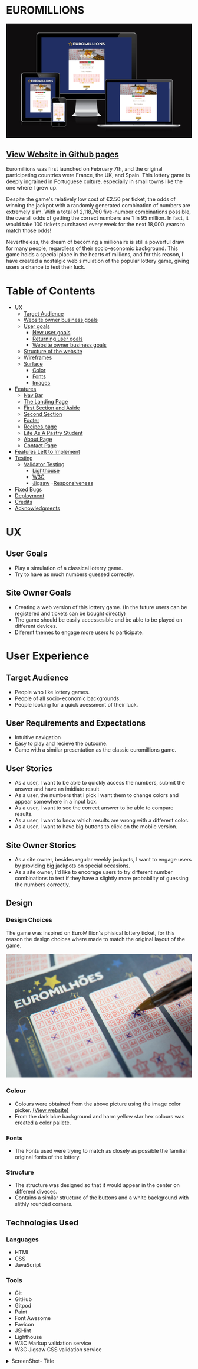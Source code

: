 # EUROMILLIONS

![Am i Responsive](assets/images/Amiresponsive1.png)
## [View Website in Github pages](https)

Euromillions was first launched on February 7th, and the original participating countries were France, the UK, and Spain. This lottery game is deeply ingrained in Portuguese culture, especially in small towns like the one where I grew up.

Despite the game's relatively low cost of €2.50 per ticket, the odds of winning the jackpot with a randomly generated combination of numbers are extremely slim. With a total of 2,118,760 five-number combinations possible, the overall odds of getting the correct numbers are 1 in 95 million. In fact, it would take 100 tickets purchased every week for the next 18,000 years to match those odds!

Nevertheless, the dream of becoming a millionaire is still a powerful draw for many people, regardless of their socio-economic background. This game holds a special place in the hearts of millions, and for this reason, I have created a nostalgic web simulation of the popular lottery game, giving users a chance to test their luck.



# Table of Contents

- [UX](#ux)
    - [Target Audience](#target-audience)
    - [Website owner business goals](#website-owner-business-goals)
    - [User goals](#user-goals)
        - [New user goals](#new-user-goals)
        - [Returning user goals](#returning-user-goals)
        - [Website owner business goals](#website-owner-business-goals)
    - [Structure of the website](#structure-of-the-website)
    - [Wireframes](#wireframes)
    - [Surface](#surface)
        - [Color](#colors)
        - [Fonts](#fonts)
        - [Images](#images)
- [Features](#features)
    - [Nav Bar](#navigation-bar)
    - [The Landing Page](#the-landing-page)
    - [First Section and Aside](#first-section--recipes-and-aside-section)
    - [Second Section](#second-section--sneak-peek-into-my-classroom)
    - [Footer](#footer)
    - [Recipes page](#recipes-page)
    - [Life As A Pastry Student](#life-as-a-pastry-student)
    - [About Page](#about-page)
    - [Contact Page](#contact)
- [Features Left to Implement](#features-left-to-implement)
- [Testing](#testing)
    - [Validator Testing](#validator-testing)
        - [Lighthouse](#lighthouse)
        - [W3C](#w3c-html)
        - [Jigsaw](#jigsaw-css)
    -[Responsiveness](#responsiveness)
- [Fixed Bugs](#fixed-bugs)
- [Deployment](#deployment)
- [Credits](#credits)
- [Acknowledgments](#acknowledgements)

# UX

## User Goals
- Play a simulation of a classical loterry game.
- Try to have as much numbers guessed correctly.

## Site Owner Goals
- Creating a web version of this lottery game. (In the future users can be registered and tickets can be bought directly)
- The game should be easily accessesible and be able to be played on different devices.
- Diferent themes to engage more users to participate.

# User Experience

## Target Audience
- People who like lottery games.
- People of all socio-economic backgrounds.
- People looking for a quick acessment of their luck.

## User Requirements and Expectations
- Intuitive navigation
- Easy to play and recieve the outcome.
- Game with a similar presentation as the classic euromillions game. 

## User Stories
- As a user, I want to be able to quickly access the numbers, submit the answer and have an imidiate result
- As a user, the numbers that i pick i want them to change colors and appear somewhere in a input box.
- As a user, I want to see the correct answer to be able to compare results.
- As a user, I want to know which results are wrong with a different color.
- As a user, I want to have big buttons to click on the mobile version. 

## Site Owner Stories
- As a site owner, besides regular weekly jackpots, I want to engage users by providing big jackpots on special occasions.
- As a site owner, I'd like to encorage users to try different number combinations to test if they have a slightly more probability of guessing the numbers correctly.


## Design
### Design Choices 
The game was inspired on EuroMillion's phisical lottery ticket, for this reason the design choices where made to match the original layout of the game.

![Euromilhoes](assets/images/Euromillhoes.png)

### Colour
- Colours were obtained from the above picture using the image color picker.  [(View website)](https://imagecolorpicker.com/)
- From the dark blue background and harm yellow star hex colours was created a color pallete.
### Fonts
- The Fonts used were trying to match as closely as possible the familiar original fonts of the lottery.

### Structure
- The structure was designed so that it would appear in the center on different diveces.
- Contains a similar structure of the buttons and a white background with slithly rounded corners.

## Technologies Used

### Languages
- HTML
- CSS
- JavaScript

### Tools
- Git
- GitHub
- Gitpod
- Paint
- Font Awesome
- Favicon
- JSHint
- Lighthouse
- W3C Markup validation service
- W3C Jigsaw CSS validation service 


<details><summary>ScreenShot- Title</summary>
<img src="">
</details>



